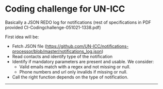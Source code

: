 # Coding challenge for UN-ICC

Basically a JSON REDO log for notifications (rest of specifications in PDF provided CI-Codingchallenge-051021-1338.pdf)

First idea will be:
* Fetch JSON file (https://github.com/UN-ICC/notifications-processor/blob/master/notifications_log.json) 
* Read contacts and identify type of the notification 
* Identify if mandatory parameters are present and usable. We consider:
  - Valid emails match with a regex and not missing or null.
  - Phone numbers and url only invalids if missing or null.    
* Call the right function depends on the type of notification. 

----
 
